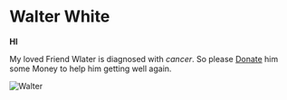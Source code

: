 # Walter White

**HI**

My loved Friend Wlater is diagnosed with *cancer*. So please [Donate](www.savewalterwhite.com) him some Money to help him getting well again.

![Walter](https://p6.focus.de/img/fotos/id_3282490/walter-white.jpg?im=Resize%3D%28800%2C450%29&impolicy=perceptual&quality=medium&hash=a084c0698c2337450d24874cfd2fe43a65f2c049714640100725583a371ad40c)
